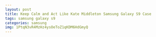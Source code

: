 ```yaml
---
layout: post
title: Keep Calm and Act Like Kate Middleton Samsung Galaxy S9 Case
tags: samsung galaxy s9
categories: samsung
img: 1PtqN3vR4MzHz4ysOeToZ1qKDM6HdGmyQ
---
```

